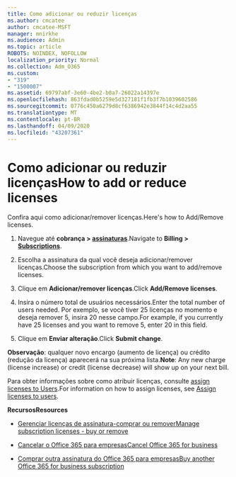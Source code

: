 ```yaml
---
title: Como adicionar ou reduzir licenças
ms.author: cmcatee
author: cmcatee-MSFT
manager: mnirkhe
ms.audience: Admin
ms.topic: article
ROBOTS: NOINDEX, NOFOLLOW
localization_priority: Normal
ms.collection: Adm_O365
ms.custom:
- "319"
- "1500007"
ms.assetid: 69797abf-3e60-4be2-b0a7-26022a14397e
ms.openlocfilehash: 863fdad0b5259e5d327181f1fb3f7b1039602586
ms.sourcegitcommit: 0776c450a6279d8cf6386942e3844f14c4d2aa55
ms.translationtype: MT
ms.contentlocale: pt-BR
ms.lasthandoff: 04/09/2020
ms.locfileid: "43207361"
---
```

# <a name="how-to-add-or-reduce-licenses"></a><span data-ttu-id="28f47-102">Como adicionar ou reduzir licenças</span><span class="sxs-lookup"><span data-stu-id="28f47-102">How to add or reduce licenses</span></span>

<span data-ttu-id="28f47-103">Confira aqui como adicionar/remover licenças.</span><span class="sxs-lookup"><span data-stu-id="28f47-103">Here's how to Add/Remove licenses.</span></span>
  
1. <span data-ttu-id="28f47-104">Navegue até **cobrança > [assinaturas](https://portal.office.com/adminportal/home#/subscriptions)**.</span><span class="sxs-lookup"><span data-stu-id="28f47-104">Navigate to **Billing > [Subscriptions](https://portal.office.com/adminportal/home#/subscriptions)**.</span></span>

2. <span data-ttu-id="28f47-105">Escolha a assinatura da qual você deseja adicionar/remover licenças.</span><span class="sxs-lookup"><span data-stu-id="28f47-105">Choose the subscription from which you want to add/remove licenses.</span></span>

3. <span data-ttu-id="28f47-106">Clique em **Adicionar/remover licenças**.</span><span class="sxs-lookup"><span data-stu-id="28f47-106">Click **Add/Remove licenses**.</span></span>

4. <span data-ttu-id="28f47-107">Insira o número total de usuários necessários.</span><span class="sxs-lookup"><span data-stu-id="28f47-107">Enter the total number of users needed.</span></span> <span data-ttu-id="28f47-108">Por exemplo, se você tiver 25 licenças no momento e deseja remover 5, insira 20 nesse campo.</span><span class="sxs-lookup"><span data-stu-id="28f47-108">For example, if you currently have 25 licenses and you want to remove 5, enter 20 in this field.</span></span>

5. <span data-ttu-id="28f47-109">Clique em **Enviar alteração**.</span><span class="sxs-lookup"><span data-stu-id="28f47-109">Click **Submit change**.</span></span>

<span data-ttu-id="28f47-110">**Observação**: qualquer novo encargo (aumento de licença) ou crédito (redução da licença) aparecerá na sua próxima lista.</span><span class="sxs-lookup"><span data-stu-id="28f47-110">**Note**: Any new charge (license increase) or credit (license decrease) will show up on your next bill.</span></span>

<span data-ttu-id="28f47-111">Para obter informações sobre como atribuir licenças, consulte [assign licenses to Users](https://docs.microsoft.com/microsoft-365/admin/manage/assign-licenses-to-users).</span><span class="sxs-lookup"><span data-stu-id="28f47-111">For information on how to assign licenses, see [Assign licenses to users](https://docs.microsoft.com/microsoft-365/admin/manage/assign-licenses-to-users).</span></span>

 <span data-ttu-id="28f47-112">**Recursos**</span><span class="sxs-lookup"><span data-stu-id="28f47-112">**Resources**</span></span>
  
- [<span data-ttu-id="28f47-113">Gerenciar licenças de assinatura-comprar ou remover</span><span class="sxs-lookup"><span data-stu-id="28f47-113">Manage subscription licenses - buy or remove</span></span>](https://docs.microsoft.com/en-us/microsoft-365/commerce/licenses/buy-licenses)

- [<span data-ttu-id="28f47-114">Cancelar o Office 365 para empresas</span><span class="sxs-lookup"><span data-stu-id="28f47-114">Cancel Office 365 for business</span></span>](https://support.office.com/article/Cancel-Office-365-for-business-b1bc0bef-4608-4601-813a-cdd9f746709a)

- [<span data-ttu-id="28f47-115">Comprar outra assinatura do Office 365 para empresas</span><span class="sxs-lookup"><span data-stu-id="28f47-115">Buy another Office 365 for business subscription</span></span>](https://support.office.com/article/Buy-another-Office-365-for-business-subscription-fab3b86c-3359-4042-8692-5d4dc7550b7c)
